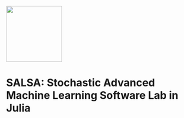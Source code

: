 <img src="http://dl.dropboxusercontent.com/s/ue01x17cs51y9mb/salsa.jpg" width="150"></img>

# <b>SALSA</b>: <b>S</b>tochastic <b>A</b>dvanced Machine <b>L</b>earning <b>S</b>oftware L<b>a</b>b in Julia
